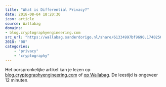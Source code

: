 ```yaml
---
title: "What is Differential Privacy?"
date: 2018-08-04 18:20:30
icon: article
source: Wallabag
domains:
- blog.cryptographyengineering.com
src_url: "https://wallabag.sanderdorigo.nl/share/61334997bf9690.17402502"
2018: "08"
categories:
    - "privacy"
    - "cryptography"
---
```

Het oorspronkelijke artikel kan je lezen op [blog.cryptographyengineering.com](https://blog.cryptographyengineering.com/2016/06/15/what-is-differential-privacy/) of [op Wallabag](https://wallabag.sanderdorigo.nl/share/61334997bf9690.17402502). De leestijd is ongeveer 12 minuten.